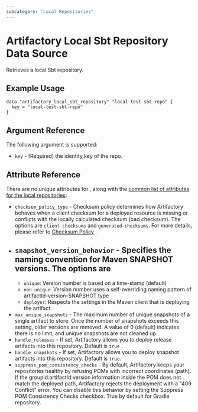 ```yaml
---
subcategory: "Local Repositories"
---
```


# Artifactory Local Sbt Repository Data Source

Retrieves a local Sbt repository.

## Example Usage

```hcl
data "artifactory_local_sbt_repository" "local-test-sbt-repo" {
  key = "local-test-sbt-repo"
}
```

## Argument Reference

The following argument is supported:

* `key` - (Required) the identity key of the repo.

## Attribute Reference

There are no unique attributes for , along with the [common list of attributes for the local repositories](local.md):

* `checksum_policy_type` - Checksum policy determines how Artifactory behaves when a client checksum for a deployed
  resource is missing or conflicts with the locally calculated checksum (bad checksum). The options are
  `client-checksums` and `generated-checksums`. For more details, please refer
  to [Checksum Policy](https://www.jfrog.com/confluence/display/JFROG/Local+Repositories#LocalRepositories-ChecksumPolicy)
  .
* `snapshot_version_behavior` - Specifies the naming convention for Maven SNAPSHOT versions. The options are
  -
  * `unique`: Version number is based on a time-stamp (default)
  * `non-unique`: Version number uses a self-overriding naming pattern of artifactId-version-SNAPSHOT.type
  * `deployer`: Respects the settings in the Maven client that is deploying the artifact.
* `max_unique_snapshots` - The maximum number of unique snapshots of a single artifact to store. Once the number of
  snapshots exceeds this setting, older versions are removed. A value of 0 (default) indicates there is no limit, and
  unique snapshots are not cleaned up.
* `handle_releases` - If set, Artifactory allows you to deploy release artifacts into this repository. Default is `true`
  .
* `handle_snapshots` - If set, Artifactory allows you to deploy snapshot artifacts into this repository. Default
  is `true`.
* `suppress_pom_consistency_checks` - By default, Artifactory keeps your repositories healthy by refusing POMs with
  incorrect coordinates (path). If the groupId:artifactId:version information inside the POM does not match the deployed
  path, Artifactory rejects the deployment with a "409 Conflict" error. You can disable this behavior by setting the
  Suppress POM Consistency Checks checkbox. True by default for Gradle repository.
